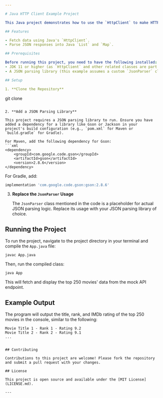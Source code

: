 ```yaml
---

# Java HTTP Client Example Project

This Java project demonstrates how to use the `HttpClient` to make HTTP requests and parse JSON responses. Specifically, it fetches data for the top 250 movies from a mock API and extracts key pieces of information: the title, rank, and IMDb rating of each movie.

## Features

- Fetch data using Java's `HttpClient`.
- Parse JSON responses into Java `List` and `Map`.

## Prerequisites

Before running this project, you need to have the following installed:
- JDK 11 or higher (as `HttpClient` and other related classes are part of the Java standard library starting from Java 11).
- A JSON parsing library (this example assumes a custom `JsonParser` class is used for parsing; you may need to replace it with an actual JSON parsing library like Gson or Jackson).

## Setup

1. **Clone the Repository**

   ```
   git clone <repository-url>
   ```

2. **Add a JSON Parsing Library**

   This project requires a JSON parsing library to run. Ensure you have added a dependency for a library like Gson or Jackson in your project's build configuration (e.g., `pom.xml` for Maven or `build.gradle` for Gradle).

   For Maven, add the following dependency for Gson:
   ```xml
   <dependency>
       <groupId>com.google.code.gson</groupId>
       <artifactId>gson</artifactId>
       <version>2.8.6</version>
   </dependency>
   ```
   For Gradle, add:
   ```groovy
   implementation 'com.google.code.gson:gson:2.8.6'
   ```

3. **Replace the `JsonParser` Usage**

   The `JsonParser` class mentioned in the code is a placeholder for actual JSON parsing logic. Replace its usage with your JSON parsing library of choice.

## Running the Project

To run the project, navigate to the project directory in your terminal and compile the `App.java` file:

```
javac App.java
```

Then, run the compiled class:

```
java App
```

This will fetch and display the top 250 movies' data from the mock API endpoint.

## Example Output

The program will output the title, rank, and IMDb rating of the top 250 movies in the console, similar to the following:

```
Movie Title 1 - Rank 1 - Rating 9.2
Movie Title 2 - Rank 2 - Rating 9.1
...
```

```

## Contributing

Contributions to this project are welcome! Please fork the repository and submit a pull request with your changes.

## License

This project is open source and available under the [MIT License](LICENSE.md).

---